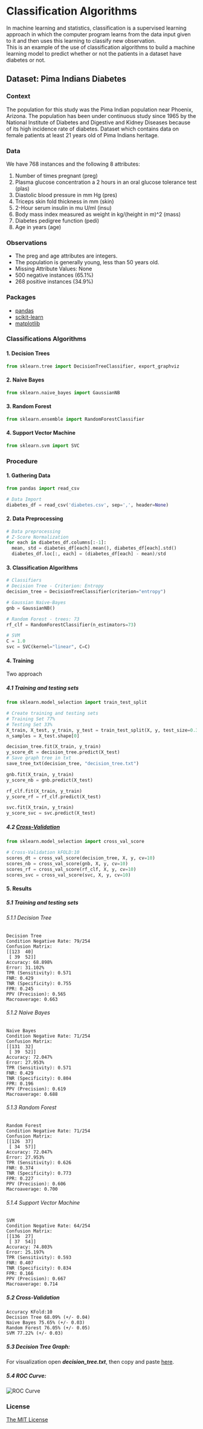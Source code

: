 # Classification Algorithms
In machine learning and statistics, classification is a supervised learning approach in which the computer program learns from the data input given to it and then uses this learning to classify new observation.\
This is an example of the use of classification algorithms to build a machine learning model to predict whether or not the patients in a dataset have diabetes or not.

## Dataset: Pima Indians Diabetes

### Context
The population for this study was the Pima Indian population near Phoenix, Arizona. The population has been under continuous study since 1965 by the National Institute of Diabetes and Digestive and Kidney Diseases because of its high incidence rate of diabetes. Dataset which contains data on female patients at least 21 years old of Pima Indians heritage.

### Data
We have 768 instances and the following 8 attributes:
1. Number of times pregnant (preg)
2. Plasma glucose concentration a 2 hours in an oral glucose tolerance test (plas)
3. Diastolic blood pressure in mm Hg (pres)
4. Triceps skin fold thickness in mm (skin)
5. 2-Hour serum insulin in mu U/ml (insu)
6. Body mass index measured as weight in kg/(height in m)^2 (mass)
7. Diabetes pedigree function (pedi)
8. Age in years (age)

### Observations
- The preg and age attributes are integers.
- The population is generally young, less than 50 years old.
- Missing Attribute Values: None
- 500 negative instances (65.1%)
- 268 positive instances (34.9%)

### Packages
- [pandas](https://pandas.pydata.org/)
- [scikit-learn](http://scikit-learn.org/stable/)
- [matplotlib](https://matplotlib.org/)

### Classifications Algorithms
#### 1. Decision Trees
```python
from sklearn.tree import DecisionTreeClassifier, export_graphviz
```
#### 2. Naive Bayes
```python
from sklearn.naive_bayes import GaussianNB
```
#### 3. Random Forest
```python
from sklearn.ensemble import RandomForestClassifier
```
#### 4. Support Vector Machine
```python
from sklearn.svm import SVC
```

### Procedure

#### 1. Gathering Data
```python
from pandas import read_csv

# Data Import
diabetes_df = read_csv('diabetes.csv', sep=',', header=None)
```

#### 2. Data Preprocessing
```python
# Data preprocessing
# Z-Score Normalization
for each in diabetes_df.columns[:-1]:
  mean, std = diabetes_df[each].mean(), diabetes_df[each].std()
  diabetes_df.loc[:, each] = (diabetes_df[each] - mean)/std
```

#### 3. Classification Algorithms
```python
# Classifiers
# Decision Tree - Criterion: Entropy
decision_tree = DecisionTreeClassifier(criterion="entropy")

# Gaussian Naive-Bayes
gnb = GaussianNB()

# Random Forest - trees: 73
rf_clf = RandomForestClassifier(n_estimators=73)

# SVM
C = 1.0
svc = SVC(kernel="linear", C=C)
```

#### 4. Training
Two approach
##### 4.1 Training and testing sets
```python
from sklearn.model_selection import train_test_split

# Create training and testing sets
# Training Set 77%
# Testing Set 33%
X_train, X_test, y_train, y_test = train_test_split(X, y, test_size=0.33, random_state=100)
n_samples = X_test.shape[0]

decision_tree.fit(X_train, y_train)
y_score_dt = decision_tree.predict(X_test)
# Save graph tree in txt
save_tree_txt(decision_tree, "decision_tree.txt") 

gnb.fit(X_train, y_train)
y_score_nb = gnb.predict(X_test)

rf_clf.fit(X_train, y_train)
y_score_rf = rf_clf.predict(X_test)

svc.fit(X_train, y_train)
y_score_svc = svc.predict(X_test)
```

##### 4.2 [Cross-Validation](http://scikit-learn.org/stable/modules/cross_validation.html)
```python
from sklearn.model_selection import cross_val_score

# Cross-Validation kFOLD:10
scores_dt = cross_val_score(decision_tree, X, y, cv=10)
scores_nb = cross_val_score(gnb, X, y, cv=10)
scores_rf = cross_val_score(rf_clf, X, y, cv=10)
scores_svc = cross_val_score(svc, X, y, cv=10)
```

#### 5. Results
##### 5.1 Training and testing sets
###### 5.1.1 Decision Tree
```
Decision Tree
Condition Negative Rate: 79/254
Confusion Matrix:
[[123  40]
 [ 39  52]]
Accuracy: 68.898%
Error: 31.102%
TPR (Sensitivity): 0.571
FNR: 0.429
TNR (Specificity): 0.755
FPR: 0.245
PPV (Precision): 0.565
Macroaverage: 0.663
```
###### 5.1.2 Naive Bayes
```
Naive Bayes
Condition Negative Rate: 71/254
Confusion Matrix:
[[131  32]
 [ 39  52]]
Accuracy: 72.047%
Error: 27.953%
TPR (Sensitivity): 0.571
FNR: 0.429
TNR (Specificity): 0.804
FPR: 0.196
PPV (Precision): 0.619
Macroaverage: 0.688
```
###### 5.1.3 Random Forest
```
Random Forest
Condition Negative Rate: 71/254
Confusion Matrix:
[[126  37]
 [ 34  57]]
Accuracy: 72.047%
Error: 27.953%
TPR (Sensitivity): 0.626
FNR: 0.374
TNR (Specificity): 0.773
FPR: 0.227
PPV (Precision): 0.606
Macroaverage: 0.700
```
###### 5.1.4 Support Vector Machine
```
SVM
Condition Negative Rate: 64/254
Confusion Matrix:
[[136  27]
 [ 37  54]]
Accuracy: 74.803%
Error: 25.197%
TPR (Sensitivity): 0.593
FNR: 0.407
TNR (Specificity): 0.834
FPR: 0.166
PPV (Precision): 0.667
Macroaverage: 0.714
```

##### 5.2 Cross-Validation
```
Accuracy KFold:10
Decision Tree 68.09% (+/- 0.04)
Naive Bayes 75.65% (+/- 0.03)
Random Forest 76.05% (+/- 0.05)
SVM 77.22% (+/- 0.03)
```

##### 5.3 Decision Tree Graph:
For visualization open ***decision_tree.txt***, then copy and paste [here](http://webgraphviz.com/).

##### 5.4 ROC Curve:
![ROC Curve](Figure_1.png)

### License
[The MIT License](http://opensource.org/licenses/MIT)
